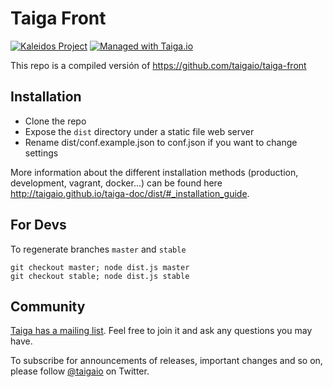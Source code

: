 # Taiga Front #

[![Kaleidos Project](http://kaleidos.net/static/img/badge.png)](https://github.com/kaleidos "Kaleidos Project")
[![Managed with Taiga.io](https://img.shields.io/badge/managed%20with-TAIGA.io-709f14.svg)](https://tree.taiga.io/project/taiga/ "Managed with Taiga.io")

This repo is a compiled versión of https://github.com/taigaio/taiga-front

## Installation ##

* Clone the repo
* Expose the `dist` directory under a static file web server
* Rename dist/conf.example.json to conf.json if you want to change settings

More information about the different installation methods (production, development, vagrant, docker...) can be found here http://taigaio.github.io/taiga-doc/dist/#_installation_guide.


## For Devs ##

To regenerate branches ```master``` and ```stable```

```
git checkout master; node dist.js master
git checkout stable; node dist.js stable
```

## Community ##

[Taiga has a mailing list](http://groups.google.com/d/forum/taigaio). Feel free to join it and ask any questions you may have.

To subscribe for announcements of releases, important changes and so on, please follow [@taigaio](https://twitter.com/taigaio) on Twitter.
